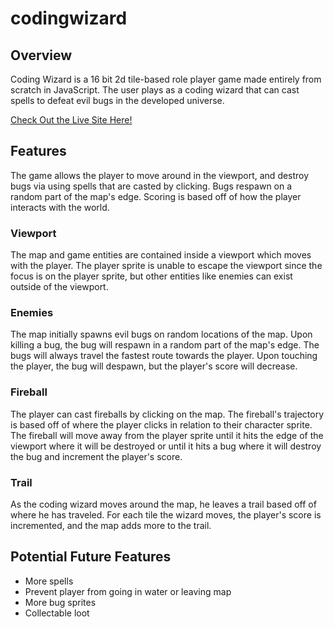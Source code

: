 # codingwizard

## Overview

Coding Wizard is a 16 bit 2d tile-based role player game made entirely from scratch in JavaScript. 
The user plays as a coding wizard that can cast spells to defeat evil bugs in the developed universe.

[Check Out the Live Site Here!](https://justinlieu06.github.io/codingwizard/)

## Features
The game allows the player to move around in the viewport, and destroy bugs via using spells that are casted by clicking.
Bugs respawn on a random part of the map's edge.
Scoring is based off of how the player interacts with the world.


### Viewport
The map and game entities are contained inside a viewport which moves with the player. The player sprite is unable
to escape the viewport since the focus is on the player sprite, but other entities like enemies can exist outside 
of the viewport.

### Enemies
The map initially spawns evil bugs on random locations of the map. Upon killing a bug, the bug will respawn in a
random part of the map's edge. The bugs will always travel the fastest route towards the player. Upon touching the
player, the bug will despawn, but the player's score will decrease.

### Fireball
The player can cast fireballs by clicking on the map. The fireball's trajectory is based off of where the player clicks
in relation to their character sprite. The fireball will move away from the player sprite until it hits the edge of the
viewport where it will be destroyed or until it hits a bug where it will destroy the bug and increment the player's score.

### Trail
As the coding wizard moves around the map, he leaves a trail based off of where he has traveled. For each tile the wizard
moves, the player's score is incremented, and the map adds more to the trail.

## Potential Future Features

* More spells
* Prevent player from going in water or leaving map
* More bug sprites
* Collectable loot
